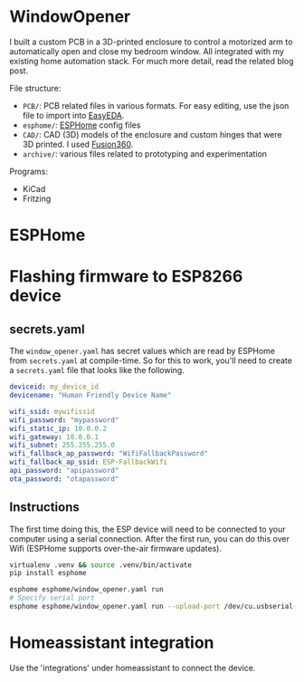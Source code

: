 # WindowOpener

I built a custom PCB in a 3D-printed enclosure to control a motorized arm to automatically open and close my bedroom window. 
All integrated with my existing home automation stack. For much more detail, read the related blog post.

File structure:
- `PCB/`: PCB related files in various formats. For easy editing, use the json file to import into [EasyEDA](https://easyeda.com/).
- `esphome/`: [ESPHome](https://esphome.io/) config files
- `CAD/`: CAD (3D) models of the enclosure and custom hinges that were 3D printed. I used [Fusion360](https://www.autodesk.com/products/fusion-360/personal).
- `archive/`: various files related to prototyping and experimentation




Programs: 
- KiCad
- Fritzing

# ESPHome

# Flashing firmware to ESP8266 device

## secrets.yaml
The `window_opener.yaml` has secret values which are read by ESPHome from  `secrets.yaml` at compile-time.
So for this to work, you'll need to create a `secrets.yaml` file that looks like the following.
```yaml
deviceid: my_device_id
devicename: "Human Friendly Device Name"

wifi_ssid: mywifissid
wifi_password: "mypassword"
wifi_static_ip: 10.0.0.2
wifi_gateway: 10.0.0.1
wifi_subnet: 255.255.255.0
wifi_fallback_ap_password: "WifiFallbackPassword"
wifi_fallback_ap_ssid: ESP-FallbackWifi
api_password: "apipassword"
ota_password: "otapassword"
```

## Instructions

The first time doing this, the ESP device will need to be connected to your computer using a serial connection.
After the first run, you can do this over Wifi (ESPHome supports over-the-air firmware updates).

```sh
virtualenv .venv && source .venv/bin/activate
pip install esphome

esphome esphome/window_opener.yaml run
# Specify serial port
esphome esphome/window_opener.yaml run --upload-port /dev/cu.usbserial-143230
```

# Homeassistant integration
Use the 'integrations' under homeassistant to connect the device.